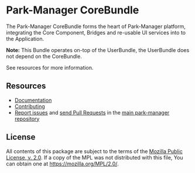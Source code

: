 Park-Manager CoreBundle
=======================

The Park-Manager CoreBundle forms the heart of Park-Manager platform,
integrating the Core Component, Bridges and re-usable UI services
into to the Application.

**Note:** This Bundle operates on-top of the UserBundle, the UserBundle
does not depend on the CoreBundle.

See resources for more information.

Resources
---------

  * [Documentation](http://docs.park-manager.com/current/bundle/core/index.html)
  * [Contributing](http://docs.park-manager.com/current/contributing/index.html)
  * [Report issues](https://github.com/park-manager/park-manager/issues) and
    [send Pull Requests](https://github.com/park-manager/park-manager/pulls)
    in the [main park-manager repository](https://github.com/park-manager/park-manager)

License
-------

All contents of this package are subject to the terms of the [Mozilla Public License, v. 2.0](LICENSE).
If a copy of the MPL was not distributed with this file, You can obtain one at https://mozilla.org/MPL/2.0/.
